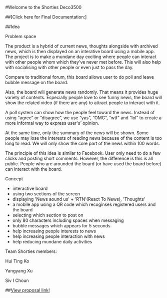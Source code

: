 #Welcome to the Shorties Deco3500

##[Click here for Final Documentation:]

##Idea

Problem space

The product is a hybrid of current news, thoughts alongside with archived news, which is then displayed on an interative board using a mobile app. The project is to make a mundane day exciting where people can interact with other people whom which they've never met before. This will also help with socialising with other people or even just to pass the day.

Compare to traditional forum, this board allows user to do poll and leave bubble message on the board.

Also, the board will generate news randomly. That means it provides huge variety of contents. Especially people love to see funny news, the board will show the related video (if there are any) to attract people to interact with it.

A poll system can show how the people feel toward the news. Instead of using “agree” or “disagree”, we use “yas”, “OMG”, “wtf” and “lol” to create a more informal way to express user's’ opinion. 

At the same time, only the summary of the news will be shown. Some people  may lose the interests of reading news because of the content is too long to read. We will only show the core part of the news within 100 words.

The principle of this idea is similar to Facebook. User only need to do a few clicks and posting short comments. However, the difference is this is all public. People who are arounded the board (or have used the board before) can interact with the board.

Concept

- interactive board
- using two sections of the screen
- displaying 'News aound us' + 'RTN'(React To News), 'Thoughts'
- a mobile app using a QR code which recoginses registered users and the board
- selecting which section to post on
- only 80 characters including spaces when messaging
- bubble messages which appears for 5 seconds
- help increasing people interests to news
- help increasing people interaction with news
- help reducing mundane daily activities 

Team Shorties members:

Hui Ting Ko

Yangyang Xu

Siv I Choun


##[View proposal link!](https://drive.google.com/open?id=0B4xAEojb5POBbDdxXzVFYzd3ZGM)
